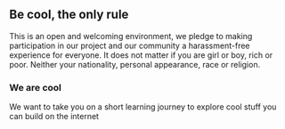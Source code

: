 ## Be cool, the only rule
This is an open and welcoming environment, we pledge to making participation in our project and our community a harassment-free experience for everyone. It does not matter if you are girl or boy, rich or poor. Neither your nationality, personal appearance, race or religion. 

### We are cool
We want to take you on a short learning journey to explore cool stuff you can build on the internet

